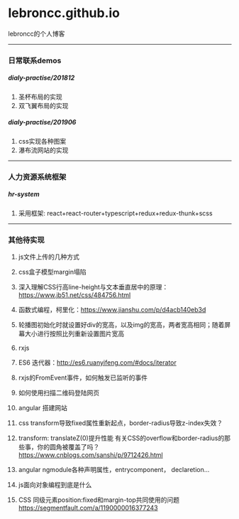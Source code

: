 # lebroncc.github.io
lebroncc的个人博客

***
### 日常联系demos
##### dialy-practise/201812
1. 圣杯布局的实现
2. 双飞翼布局的实现

##### dialy-practise/201906
1. css实现各种图案
2. 瀑布流网站的实现

***
### 人力资源系统框架
##### hr-system
1. 采用框架: react+react-router+typescript+redux+redux-thunk+scss

***
### 其他待实现
1. js文件上传的几种方式
2. css盒子模型margin塌陷
3. 深入理解CSS行高line-height与文本垂直居中的原理：https://www.jb51.net/css/484756.html
4. 函数式编程，柯里化：https://www.jianshu.com/p/d4acb140eb3d

5. 轮播图初始化时就设置好div的宽高，以及img的宽高，两者宽高相同；随着屏幕大小进行按照比列重新设置图片宽高
6. rxjs
7. ES6 迭代器：http://es6.ruanyifeng.com/#docs/iterator
8. rxjs的FromEvent事件，如何触发已监听的事件
9. 如何使用扫描二维码登陆网页
10. angular 搭建网站
11. css transform导致fixed属性重新起点，border-radius导致z-index失效？
12. transform: translateZ(0)提升性能
有关CSS的overflow和border-radius的那些事，你的圆角被覆盖了吗？
https://www.cnblogs.com/sanshi/p/9712426.html

13. angular ngmodule各种声明属性，entrycomponent， declaretion...
14. js面向对象编程到底是什么
15. CSS 同级元素position:fixed和margin-top共同使用的问题
https://segmentfault.com/a/1190000016377243